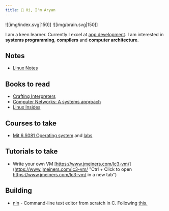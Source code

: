 ```yaml
---
title: 🤚 Hi, I'm Aryan
---
```

![[img/index.svg|150]] ![[img/brain.svg|150]]


I am a keen learner. Currently I excel at [app development](https://aryana101a.github.io). I am interested in **systems programming**, **compilers** and **computer architecture**.


## Notes
- <a href="notes/linuxNotes.pdf">Linux Notes</a>

## Books to read
- [Crafting Interpreters](http://www.craftinginterpreters.com/contents.html)
- [Computer Networks: A systems approach](https://book.systemsapproach.org/index.html)
- [Linux Insides](https://0xax.gitbooks.io/linux-insides/content/)

## Courses to take
- [Mit 6.S081 Operating system](https://www.youtube.com/playlist?list=PLTsf9UeqkReZHXWY9yJvTwLJWYYPcKEqK) and [labs](https://pdos.csail.mit.edu/6.S081/2021/labs/)

## Tutorials to take
- Write your own VM [https://www.jmeiners.com/lc3-vm/](https://www.jmeiners.com/lc3-vm/ "Ctrl + Click to open https://www.jmeiners.com/lc3-vm/ in a new tab")

## Building
- [nin](https://github.com/aryanA101a/nin)  - Command-line text editor from scratch in C. Following [this.](https://viewsourcecode.org/snaptoken/kilo/index.html)